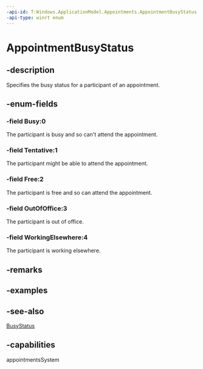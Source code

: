 ```yaml
---
-api-id: T:Windows.ApplicationModel.Appointments.AppointmentBusyStatus
-api-type: winrt enum
---
```


<!-- Enumeration syntax
public enum Windows.ApplicationModel.Appointments.AppointmentBusyStatus : int
-->

# AppointmentBusyStatus

## -description
Specifies the busy status for a participant of an appointment.

## -enum-fields
### -field Busy:0
The participant is busy and so can't attend the appointment.

### -field Tentative:1
The participant might be able to attend the appointment.

### -field Free:2
The participant is free and so can attend the appointment.

### -field OutOfOffice:3
The participant is out of office.

### -field WorkingElsewhere:4
The participant is working elsewhere.


## -remarks

## -examples

## -see-also
[BusyStatus](appointment_busystatus.md)
## -capabilities
appointmentsSystem
